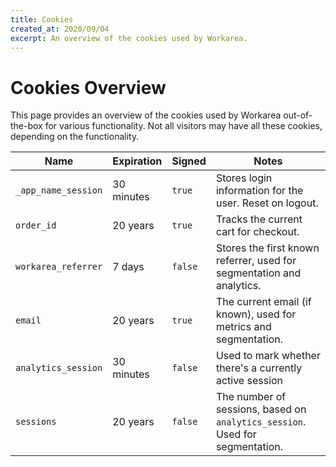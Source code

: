 ```yaml
---
title: Cookies
created_at: 2020/09/04
excerpt: An overview of the cookies used by Workarea.
---
```


# Cookies Overview

This page provides an overview of the cookies used by Workarea out-of-the-box for various functionality. Not all visitors may have all these cookies, depending on the functionality.

| Name | Expiration | Signed | Notes |
|---|---|---|---|
| `_app_name_session` | 30 minutes | `true` | Stores login information for the user. Reset on logout. |
| `order_id` | 20 years | `true` | Tracks the current cart for checkout. |
| `workarea_referrer` | 7 days | `false` | Stores the first known referrer, used for segmentation and analytics. |
| `email` | 20 years | `true` | The current email (if known), used for metrics and segmentation. |
| `analytics_session` | 30 minutes | `false` | Used to mark whether there's a currently active session |
| `sessions` | 20 years | `false` | The number of sessions, based on `analytics_session`. Used for segmentation. |
